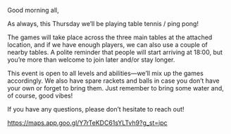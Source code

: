 Good morning all,

As always, this Thursday we’ll be playing table tennis / ping pong! 

The games will take place across the three main tables at the attached location, and if we have enough players, we can also use a couple of nearby tables. A polite reminder that people will start arriving at 18:00, but you’re more than welcome to join later and/or stay longer.

This event is open to all levels and abilities—we’ll mix up the games accordingly. We also have spare rackets and balls in case you don’t have your own or forget to bring them. Just remember to bring some water and, of course, good vibes!

If you have any questions, please don’t hesitate to reach out!

https://maps.app.goo.gl/Y7rTeKDC61sYLTvh9?g_st=ipc 